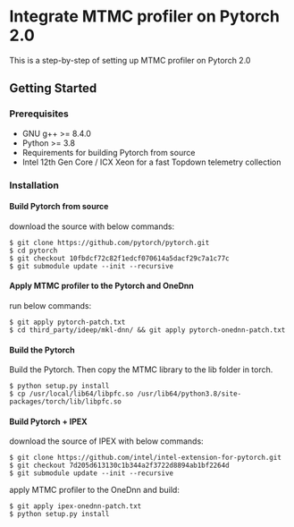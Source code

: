 # Integrate MTMC profiler on Pytorch 2.0

This is a step-by-step of setting up MTMC profiler on Pytorch 2.0

## Getting Started

### Prerequisites

* GNU g++ >= 8.4.0
* Python >= 3.8
* Requirements for building Pytorch from source
* Intel 12th Gen Core / ICX Xeon for a fast Topdown telemetry collection

### Installation

#### Build Pytorch from source

download the source with below commands:

````
$ git clone https://github.com/pytorch/pytorch.git
$ cd pytorch
$ git checkout 10fbdcf72c82f1edcf070614a5dacf29c7a1c77c
$ git submodule update --init --recursive
````

#### Apply MTMC profiler to the Pytorch and OneDnn

run below commands:
````
$ git apply pytorch-patch.txt
$ cd third_party/ideep/mkl-dnn/ && git apply pytorch-onednn-patch.txt
````

#### Build the Pytorch

Build the Pytorch. Then copy the MTMC library to the lib folder in torch.

````
$ python setup.py install
$ cp /usr/local/lib64/libpfc.so /usr/lib64/python3.8/site-packages/torch/lib/libpfc.so 
````

#### Build Pytorch + IPEX

download the source of IPEX with below commands:

````
$ git clone https://github.com/intel/intel-extension-for-pytorch.git
$ git checkout 7d205d613130c1b344a2f3722d8894ab1bf2264d
$ git submodule update --init --recursive
````

apply MTMC profiler to the OneDnn and build:

````
$ git apply ipex-onednn-patch.txt
$ python setup.py install
````
